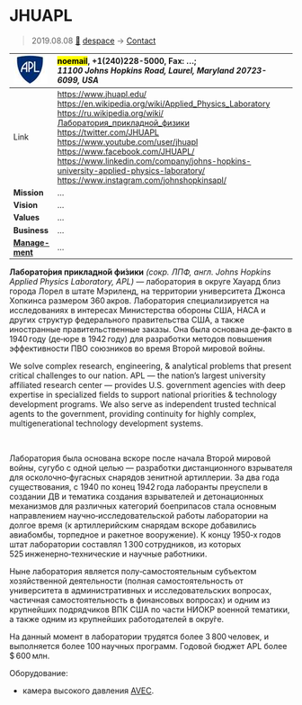 # JHUAPL
> 2019.08.08 [🚀](../index/index.md) [despace](index.md) → [Contact](contact.md)

|[![](f/contact/j/jhuapl_logo1_thumb.jpg)](f/contact/j/jhuapl_logo1.png)|<mark>noemail</mark>, +1(240)228-5000, Fax: …;<br> *11100 Johns Hopkins Road, Laurel, Maryland 20723-6099, USA*|
|:--|:--|
|Link|<https://www.jhuapl.edu/><br> <https://en.wikipedia.org/wiki/Applied_Physics_Laboratory><br> <https://ru.wikipedia.org/wiki/Лаборатория_прикладной_физики><br> <https://twitter.com/JHUAPL><br> <https://www.youtube.com/user/jhuapl><br> <https://www.facebook.com/JHUAPL/><br> <https://www.linkedin.com/company/johns-hopkins-university-applied-physics-laboratory/><br> <https://www.instagram.com/johnshopkinsapl/>|
|**Mission**|…|
|**Vision**|…|
|**Values**|…|
|**Business**|…|
|**[Manage-<br>ment](mgmt.md)**|…|

**Лаборато́рия прикладно́й фи́зики** *(сокр. ЛПФ, англ. Johns Hopkins Applied Physics Laboratory, APL)* — лаборатория в округе Хауард близ города Лорел в штате Мэриленд, на территории университета Джонса Хопкинса размером 360 акров. Лаборатория специализируется на исследованиях в интересах Министерства обороны США, НАСА и других структур федерального правительства США, а также иностранные правительственные заказы. Она была основана де‑факто в 1940 году (де‑юре в 1942 году) для разработки методов повышения эффективности ПВО союзников во время Второй мировой войны.

We solve complex research, engineering, & analytical problems that present critical challenges to our nation. APL — the nation’s largest university affiliated research center — provides U.S. government agencies with deep expertise in specialized fields to support national priorities & technology development programs. We also serve as independent trusted technical agents to the government, providing continuity for highly complex, multigenerational technology development systems.


<p style="page-break-after:always"> </p>

Лаборатория была основана вскоре после начала Второй мировой войны, сугубо с одной целью — разработки дистанционного взрывателя для осколочно‑фугасных снарядов зенитной артиллерии. За два года существования, с 1940 по конец 1942 года лаборанты преуспели в создании ДВ и тематика создания взрывателей и детонационных механизмов для различных категорий боеприпасов стала основным направлением научно‑исследовательской работы лаборатории на долгое время (к артиллерийским снарядам вскоре добавились авиабомбы, торпедное и ракетное вооружение). К концу 1950‑х годов штат лаборатории составлял 1 300 сотрудников, из которых 525 инженерно‑технические и научные работники.

Ныне лаборатория является полу‑самостоятельным субъектом хозяйственной деятельности (полная самостоятельность от университета в административных и исследовательских вопросах, частичная самостоятельность в финансовых вопросах) и одним из крупнейших подрядчиков ВПК США по части НИОКР военной тематики, а также одним из крупнейших работодателей в окру́ге.

На данный момент в лаборатории трудятся более 3 800 человек, и выполняется более 100 научных программ. Годовой бюджет APL более $ 600 млн.

Оборудование:

   - камера высокого давления [AVEC](avec.md).
